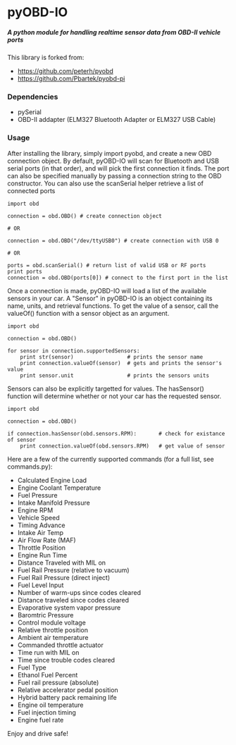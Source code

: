 pyOBD-IO
========

##### A python module for handling realtime sensor data from OBD-II vehicle ports

This library is forked from:

+ https://github.com/peterh/pyobd
+ https://github.com/Pbartek/pyobd-pi


### Dependencies

+ pySerial
+ OBD-II addapter (ELM327 Bluetooth Adapter or ELM327 USB Cable)


### Usage

After installing the library, simply import pyobd, and create a new OBD connection object. By default, pyOBD-IO will scan for Bluetooth and USB serial ports (in that order), and will pick the first connection it finds. The port can also be specified manually by passing a connection string to the OBD constructor. You can also use the scanSerial helper retrieve a list of connected ports

	import obd

	connection = obd.OBD() # create connection object

	# OR

	connection = obd.OBD("/dev/ttyUSB0") # create connection with USB 0

	# OR

	ports = obd.scanSerial() # return list of valid USB or RF ports
	print ports
	connection = obd.OBD(ports[0]) # connect to the first port in the list


Once a connection is made, pyOBD-IO will load a list of the available sensors in your car. A "Sensor" in pyOBD-IO is an object containing its name, units, and retrieval functions. To get the value of a sensor, call the valueOf() function with a sensor object as an argument.

	import obd

	connection = obd.OBD()
	
	for sensor in connection.supportedSensors:
		print str(sensor)                 # prints the sensor name
		print connection.valueOf(sensor)  # gets and prints the sensor's value
		print sensor.unit                 # prints the sensors units


Sensors can also be explicitly targetted for values. The hasSensor() function will determine whether or not your car has the requested sensor.

	import obd

	connection = obd.OBD()

	if connection.hasSensor(obd.sensors.RPM):       # check for existance of sensor
		print connection.valueOf(obd.sensors.RPM)   # get value of sensor


Here are a few of the currently supported commands (for a full list, see commands.py):

+ Calculated Engine Load
+ Engine Coolant Temperature
+ Fuel Pressure
+ Intake Manifold Pressure
+ Engine RPM
+ Vehicle Speed
+ Timing Advance
+ Intake Air Temp
+ Air Flow Rate (MAF)
+ Throttle Position
+ Engine Run Time
+ Distance Traveled with MIL on
+ Fuel Rail Pressure (relative to vacuum)
+ Fuel Rail Pressure (direct inject)
+ Fuel Level Input
+ Number of warm-ups since codes cleared
+ Distance traveled since codes cleared
+ Evaporative system vapor pressure
+ Baromtric Pressure
+ Control module voltage
+ Relative throttle position
+ Ambient air temperature
+ Commanded throttle actuator
+ Time run with MIL on
+ Time since trouble codes cleared
+ Fuel Type
+ Ethanol Fuel Percent
+ Fuel rail pressure (absolute)
+ Relative accelerator pedal position
+ Hybrid battery pack remaining life
+ Engine oil temperature
+ Fuel injection timing
+ Engine fuel rate


Enjoy and drive safe!
